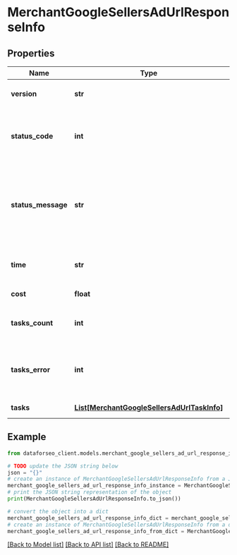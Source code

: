 # MerchantGoogleSellersAdUrlResponseInfo


## Properties

Name | Type | Description | Notes
------------ | ------------- | ------------- | -------------
**version** | **str** | the current version of the API | [optional] 
**status_code** | **int** | general status code you can find the full list of the response codes here | [optional] 
**status_message** | **str** | general informational message you can find the full list of general informational messages here | [optional] 
**time** | **str** | total execution time, seconds | [optional] 
**cost** | **float** | total tasks cost, USD | [optional] 
**tasks_count** | **int** | the number of tasks in the tasks array | [optional] 
**tasks_error** | **int** | the number of tasks in the tasks array returned with an error | [optional] 
**tasks** | [**List[MerchantGoogleSellersAdUrlTaskInfo]**](MerchantGoogleSellersAdUrlTaskInfo.md) | array of tasks | [optional] 

## Example

```python
from dataforseo_client.models.merchant_google_sellers_ad_url_response_info import MerchantGoogleSellersAdUrlResponseInfo

# TODO update the JSON string below
json = "{}"
# create an instance of MerchantGoogleSellersAdUrlResponseInfo from a JSON string
merchant_google_sellers_ad_url_response_info_instance = MerchantGoogleSellersAdUrlResponseInfo.from_json(json)
# print the JSON string representation of the object
print(MerchantGoogleSellersAdUrlResponseInfo.to_json())

# convert the object into a dict
merchant_google_sellers_ad_url_response_info_dict = merchant_google_sellers_ad_url_response_info_instance.to_dict()
# create an instance of MerchantGoogleSellersAdUrlResponseInfo from a dict
merchant_google_sellers_ad_url_response_info_from_dict = MerchantGoogleSellersAdUrlResponseInfo.from_dict(merchant_google_sellers_ad_url_response_info_dict)
```
[[Back to Model list]](../README.md#documentation-for-models) [[Back to API list]](../README.md#documentation-for-api-endpoints) [[Back to README]](../README.md)


